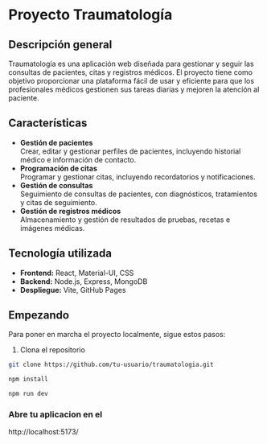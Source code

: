 # Proyecto Traumatología

## Descripción general
Traumatología es una aplicación web diseñada para gestionar y seguir las consultas de pacientes, citas y registros médicos. El proyecto tiene como objetivo proporcionar una plataforma fácil de usar y eficiente para que los profesionales médicos gestionen sus tareas diarias y mejoren la atención al paciente.


## Características
- **Gestión de pacientes**  
  Crear, editar y gestionar perfiles de pacientes, incluyendo historial médico e información de contacto.
- **Programación de citas**  
  Programar y gestionar citas, incluyendo recordatorios y notificaciones.
- **Gestión de consultas**  
  Seguimiento de consultas de pacientes, con diagnósticos, tratamientos y citas de seguimiento.
- **Gestión de registros médicos**  
  Almacenamiento y gestión de resultados de pruebas, recetas e imágenes médicas.

## Tecnología utilizada
- **Frontend:** React, Material-UI, CSS  
- **Backend:** Node.js, Express, MongoDB  
- **Despliegue:** Vite, GitHub Pages

## Empezando
Para poner en marcha el proyecto localmente, sigue estos pasos:

1. Clona el repositorio  
```bash
git clone https://github.com/tu-usuario/traumatologia.git

npm install

npm run dev

```

### Abre tu aplicacion en el

http://localhost:5173/

